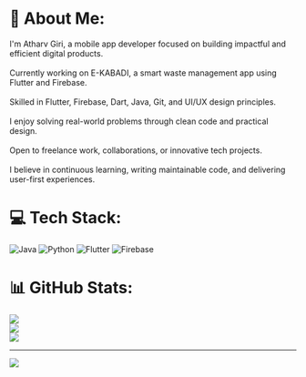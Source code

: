 # 💫 About Me:
I'm Atharv Giri, a mobile app developer focused on building impactful and efficient digital products.<br><br>Currently working on E-KABADI, a smart waste management app using Flutter and Firebase.<br><br>Skilled in Flutter, Firebase, Dart, Java, Git, and UI/UX design principles.<br><br>I enjoy solving real-world problems through clean code and practical design.<br><br>Open to freelance work, collaborations, or innovative tech projects.<br><br>I believe in continuous learning, writing maintainable code, and delivering user-first experiences.


# 💻 Tech Stack:
![Java](https://img.shields.io/badge/java-%23ED8B00.svg?style=for-the-badge&logo=openjdk&logoColor=white) ![Python](https://img.shields.io/badge/python-3670A0?style=for-the-badge&logo=python&logoColor=ffdd54) ![Flutter](https://img.shields.io/badge/Flutter-%2302569B.svg?style=for-the-badge&logo=Flutter&logoColor=white) ![Firebase](https://img.shields.io/badge/firebase-%23039BE5.svg?style=for-the-badge&logo=firebase)
# 📊 GitHub Stats:
![](https://github-readme-stats.vercel.app/api?username=Atharv-gif&theme=dark&hide_border=false&include_all_commits=false&count_private=false)<br/>
![](https://nirzak-streak-stats.vercel.app/?user=Atharv-gif&theme=dark&hide_border=false)<br/>
![](https://github-readme-stats.vercel.app/api/top-langs/?username=Atharv-gif&theme=dark&hide_border=false&include_all_commits=false&count_private=false&layout=compact)

---
[![](https://visitcount.itsvg.in/api?id=Atharv-gif&icon=0&color=0)](https://visitcount.itsvg.in)

<!-- Proudly created with GPRM ( https://gprm.itsvg.in ) -->
